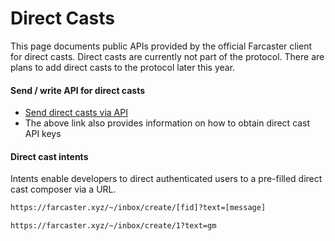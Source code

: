 # Direct Casts

This page documents public APIs provided by the official Farcaster client for direct casts. Direct casts are currently not part of the protocol. There are plans to add direct casts to the protocol later this year.

#### Send / write API for direct casts

- [Send direct casts via API](https://www.notion.so/warpcast/Public-Programmable-DCs-v1-50d9d99e34ac4d10add55bd26a91804f)
- The above link also provides information on how to obtain direct cast API keys

#### Direct cast intents

Intents enable developers to direct authenticated users to a pre-filled direct cast composer via a URL.

```bash
https://farcaster.xyz/~/inbox/create/[fid]?text=[message]

https://farcaster.xyz/~/inbox/create/1?text=gm
```
